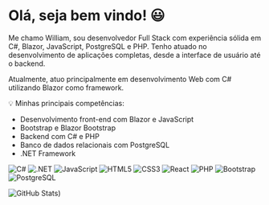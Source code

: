 # Olá, seja bem vindo! 😃

Me chamo William, sou desenvolvedor Full Stack com experiência sólida em C#, Blazor, JavaScript, PostgreSQL e PHP. Tenho atuado no desenvolvimento de aplicações completas, desde a interface de usuário até o backend.

Atualmente, atuo principalmente em desenvolvimento Web com C# utilizando Blazor como framework.

💡 Minhas principais competências:

- Desenvolvimento front-end com Blazor e JavaScript 
- Bootstrap e Blazor Bootstrap
- Backend com C# e PHP
- Banco de dados relacionais com PostgreSQL
- .NET Framework

![C#](https://img.shields.io/badge/C%23-239120?style=for-the-badge&logo=c-sharp&logoColor=white)
![.NET](https://img.shields.io/badge/.NET-5C2D91?style=for-the-badge&logo=.net&logoColor=white)
![JavaScript](https://img.shields.io/badge/JavaScript-F7DF1E?style=for-the-badge&logo=javascript&logoColor=black)
![HTML5](https://img.shields.io/badge/HTML5-E34F26?style=for-the-badge&logo=html5&logoColor=white)
![CSS3](https://img.shields.io/badge/CSS3-1572B6?style=for-the-badge&logo=css3&logoColor=white)
![React](https://img.shields.io/badge/React-20232A?style=for-the-badge&logo=react&logoColor=61DAFB)
![PHP](https://img.shields.io/badge/PHP-777BB4?style=for-the-badge&logo=php&logoColor=white)
![Bootstrap](https://img.shields.io/badge/Bootstrap-563D7C?style=for-the-badge&logo=bootstrap&logoColor=white)
![PostgreSQL](https://img.shields.io/badge/PostgreSQL-316192?style=for-the-badge&logo=postgresql&logoColor=white)

![GitHub Stats](https://github-readme-stats.vercel.app/api/top-langs/?username=Willg-hub&layout=compact))
